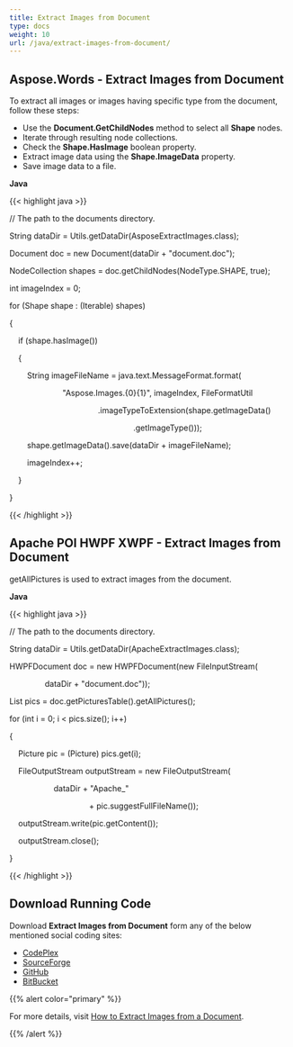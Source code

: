 ```yaml
---
title: Extract Images from Document
type: docs
weight: 10
url: /java/extract-images-from-document/
---
```


## **Aspose.Words - Extract Images from Document**
To extract all images or images having specific type from the document, follow these steps:

- Use the **Document.GetChildNodes** method to select all **Shape** nodes.
- Iterate through resulting node collections.
- Check the **Shape.HasImage** boolean property.
- Extract image data using the **Shape.ImageData** property.
- Save image data to a file.

**Java**

{{< highlight java >}}

 // The path to the documents directory.

String dataDir = Utils.getDataDir(AsposeExtractImages.class);

Document doc = new Document(dataDir + "document.doc");

NodeCollection shapes = doc.getChildNodes(NodeType.SHAPE, true);

int imageIndex = 0;

for (Shape shape : (Iterable<Shape>) shapes)

{

    if (shape.hasImage())

    {

        String imageFileName = java.text.MessageFormat.format(

                        "Aspose.Images.{0}{1}", imageIndex, FileFormatUtil

                                        .imageTypeToExtension(shape.getImageData()

                                                        .getImageType()));

        shape.getImageData().save(dataDir + imageFileName);

        imageIndex++;

    }

}

{{< /highlight >}}
## **Apache POI HWPF XWPF - Extract Images from Document**
getAllPictures is used to extract images from the document.

**Java**

{{< highlight java >}}

 // The path to the documents directory.

String dataDir = Utils.getDataDir(ApacheExtractImages.class);

HWPFDocument doc = new HWPFDocument(new FileInputStream(

                dataDir + "document.doc"));

List<Picture> pics = doc.getPicturesTable().getAllPictures();

for (int i = 0; i < pics.size(); i++)

{

    Picture pic = (Picture) pics.get(i);

    FileOutputStream outputStream = new FileOutputStream(

                    dataDir + "Apache_"

                                    + pic.suggestFullFileName());

    outputStream.write(pic.getContent());

    outputStream.close();

}

{{< /highlight >}}
## **Download Running Code**
Download **Extract Images from Document** form any of the below mentioned social coding sites:

- [CodePlex](https://asposeapachepoi.codeplex.com/downloads/get/910850)
- [SourceForge](http://sourceforge.net/projects/asposeforapachepoi/files/Aspose.Words%20vs%20Apache%20POI%20WP/Extract%20Images%20%28Aspose.Words%20vs%20Apache%20POI%20WP%29.zip/download)
- [GitHub](https://github.com/asposemarketplace/Aspose_for_Apache_POI/releases/download/Words-vs-WP-1.2/Extract.Images.Aspose.Words.vs.Apache.POI.WP.zip)
- [BitBucket](https://bitbucket.org/asposemarketplace/aspose-for-apache-poi/downloads/Extract%20Images%20\(Aspose.Words%20vs%20Apache%20POI%20WP\).zip)

{{% alert color="primary" %}} 

For more details, visit [How to Extract Images from a Document](/words/java/working-with-images/#workingwithimages-howtoextractimagesfromadocument).

{{% /alert %}}
